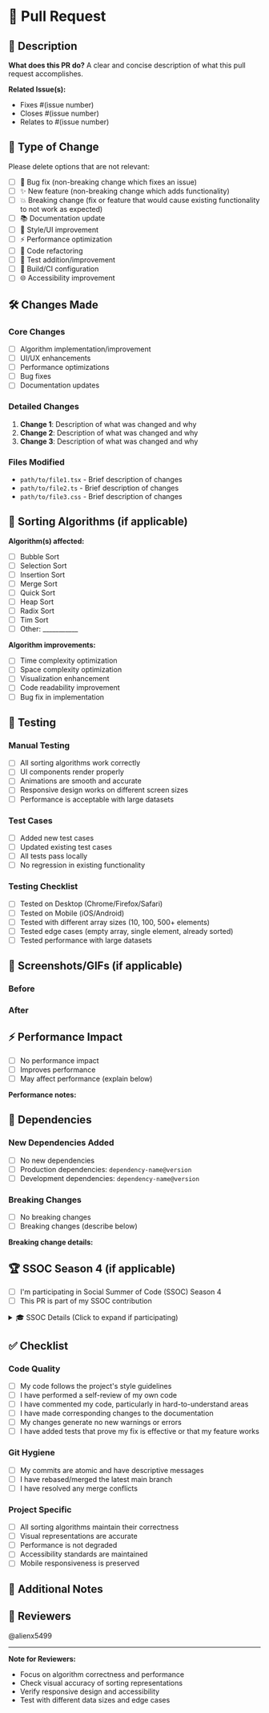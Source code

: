 # 🚀 Pull Request

## 📝 Description
**What does this PR do?**
A clear and concise description of what this pull request accomplishes.

**Related Issue(s):**
- Fixes #(issue number)
- Closes #(issue number)
- Relates to #(issue number)

## 🔄 Type of Change
Please delete options that are not relevant:

- [ ] 🐛 Bug fix (non-breaking change which fixes an issue)
- [ ] ✨ New feature (non-breaking change which adds functionality)
- [ ] 💥 Breaking change (fix or feature that would cause existing functionality to not work as expected)
- [ ] 📚 Documentation update
- [ ] 🎨 Style/UI improvement
- [ ] ⚡ Performance optimization
- [ ] 🧹 Code refactoring
- [ ] 🧪 Test addition/improvement
- [ ] 🔧 Build/CI configuration
- [ ] 🌐 Accessibility improvement

## 🛠️ Changes Made
### Core Changes
- [ ] Algorithm implementation/improvement
- [ ] UI/UX enhancements
- [ ] Performance optimizations
- [ ] Bug fixes
- [ ] Documentation updates

### Detailed Changes
1. **Change 1**: Description of what was changed and why
2. **Change 2**: Description of what was changed and why
3. **Change 3**: Description of what was changed and why

### Files Modified
- `path/to/file1.tsx` - Brief description of changes
- `path/to/file2.ts` - Brief description of changes
- `path/to/file3.css` - Brief description of changes

## 🎯 Sorting Algorithms (if applicable)
**Algorithm(s) affected:**
- [ ] Bubble Sort
- [ ] Selection Sort
- [ ] Insertion Sort
- [ ] Merge Sort
- [ ] Quick Sort
- [ ] Heap Sort
- [ ] Radix Sort
- [ ] Tim Sort
- [ ] Other: ___________

**Algorithm improvements:**
- [ ] Time complexity optimization
- [ ] Space complexity optimization
- [ ] Visualization enhancement
- [ ] Code readability improvement
- [ ] Bug fix in implementation

## 🧪 Testing
### Manual Testing
- [ ] All sorting algorithms work correctly
- [ ] UI components render properly
- [ ] Animations are smooth and accurate
- [ ] Responsive design works on different screen sizes
- [ ] Performance is acceptable with large datasets

### Test Cases
- [ ] Added new test cases
- [ ] Updated existing test cases
- [ ] All tests pass locally
- [ ] No regression in existing functionality

### Testing Checklist
- [ ] Tested on Desktop (Chrome/Firefox/Safari)
- [ ] Tested on Mobile (iOS/Android)
- [ ] Tested with different array sizes (10, 100, 500+ elements)
- [ ] Tested edge cases (empty array, single element, already sorted)
- [ ] Tested performance with large datasets

## 📱 Screenshots/GIFs (if applicable)
### Before
<!-- Add screenshots or GIFs showing the state before your changes -->

### After
<!-- Add screenshots or GIFs showing the state after your changes -->

## ⚡ Performance Impact
- [ ] No performance impact
- [ ] Improves performance
- [ ] May affect performance (explain below)

**Performance notes:**
<!-- Describe any performance implications -->

## 🔗 Dependencies
### New Dependencies Added
- [ ] No new dependencies
- [ ] Production dependencies: `dependency-name@version`
- [ ] Development dependencies: `dependency-name@version`

### Breaking Changes
- [ ] No breaking changes
- [ ] Breaking changes (describe below)

**Breaking change details:**
<!-- Describe any breaking changes and migration steps -->

## 🏆 SSOC Season 4 (if applicable)
- [ ] I'm participating in Social Summer of Code (SSOC) Season 4
- [ ] This PR is part of my SSOC contribution

<!-- Fill out if participating in SSOC -->
<details>
<summary>🎓 SSOC Details (Click to expand if participating)</summary>

### Contribution Information
**Issue Difficulty:**
- [ ] 🟢 Beginner (20 points)
- [ ] 🟡 Intermediate (30 points)  
- [ ] 🔴 Advanced (40 points)

**Estimated Time Spent:** [e.g., 2 hours, 1 day, 1 week]

**Skills Demonstrated:**
- [ ] React/TypeScript development
- [ ] Algorithm implementation
- [ ] UI/UX design
- [ ] Performance optimization
- [ ] Testing
- [ ] Documentation
- [ ] Accessibility

**Learning Outcomes:**
- What did you learn while working on this?
- Any challenges you faced and how you solved them?

</details>

## ✅ Checklist
### Code Quality
- [ ] My code follows the project's style guidelines
- [ ] I have performed a self-review of my own code
- [ ] I have commented my code, particularly in hard-to-understand areas
- [ ] I have made corresponding changes to the documentation
- [ ] My changes generate no new warnings or errors
- [ ] I have added tests that prove my fix is effective or that my feature works

### Git Hygiene
- [ ] My commits are atomic and have descriptive messages
- [ ] I have rebased/merged the latest main branch
- [ ] I have resolved any merge conflicts

### Project Specific
- [ ] All sorting algorithms maintain their correctness
- [ ] Visual representations are accurate
- [ ] Performance is not degraded
- [ ] Accessibility standards are maintained
- [ ] Mobile responsiveness is preserved

## 🤝 Additional Notes
<!-- Any additional information, context, or notes for reviewers -->

## 👥 Reviewers
<!-- Tag specific people for review if needed -->
@alienx5499

---

**Note for Reviewers:**
- Focus on algorithm correctness and performance
- Check visual accuracy of sorting representations
- Verify responsive design and accessibility
- Test with different data sizes and edge cases 
